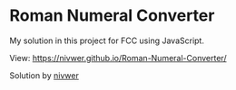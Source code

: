 # Roman Numeral Converter

My solution in this project for FCC using JavaScript.

View: <a href="https://nivwer.github.io/Roman-Numeral-Converter/">https://nivwer.github.io/Roman-Numeral-Converter/</a>


<p>Solution by <a href="https://github.com/nivwer">nivwer</a></p>